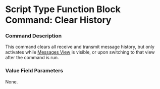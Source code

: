 # Script Type Function Block Command: Clear History

### Command Description

This command clears all receive and transmit message history, but only activates while [Messages View](../../../../main-menu-spy-networks/messages-view/) is visible, or upon switching to that view after the command is run.

### Value Field Parameters

None.
